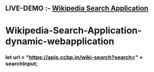 ## LIVE-DEMO :- <a href="https://quickpedia.ccbp.tech/">Wikipedia Search Application</a>
# Wikipedia-Search-Application-dynamic-webapplication

### let url = "https://apis.ccbp.in/wiki-search?search=" + searchInput;
